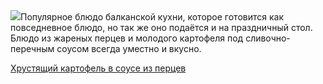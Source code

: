 <!--2025-04-19 21:06:37-->
<div class="yb">
  <div class="rss povarenok"><a href="https://www.povarenok.ru/recipes/show/182544/"><img src="https://www.povarenok.ru/data/cache/2025apr/19/54/3172284_78645-640x480.jpg"></a>Популярное блюдо балканской кухни, которое готовится как повседневное блюдо, но так же оно подаётся и на праздничный стол. Блюдо из жареных перцев и молодого картофеля под сливочно-перечным соусом всегда уместно и вкусно. <p class="titl"><a href="https://www.povarenok.ru/recipes/show/182544/">Хрустящий картофель в соусе из перцев</a></p></div>
</div>
